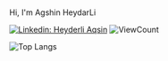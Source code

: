 ###
Hi, I'm Agshin HeydarLi

[![Linkedin: Heyderli Aqsin](https://img.shields.io/badge/-HeyderliAqsin-gray?style=flat-square&logo=Linkedin&logoColor=white&link=https://www.linkedin.com/in/aqsin-heyderli-972a35234/)](https://www.linkedin.com/in/aqsin-heyderli-972a35234/)
![ViewCount](https://komarev.com/ghpvc/?username=HeyderliAqsin&color=3d3b3b)

![Top Langs](https://github-readme-stats.vercel.app/api/top-langs/?username=HeyderliAqsin&layout=compact&theme=gotham&custom_title=Statistics)  
